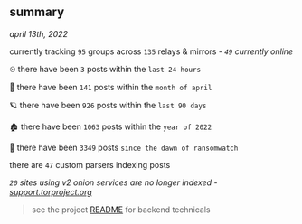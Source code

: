 
## summary
_april 13th, 2022_

currently tracking `95` groups across `135` relays & mirrors - _`49` currently online_

⏲ there have been `3` posts within the `last 24 hours`

🦈 there have been `141` posts within the `month of april`

🪐 there have been `926` posts within the `last 90 days`

🏚 there have been `1063` posts within the `year of 2022`

🦕 there have been `3349` posts `since the dawn of ransomwatch`

there are `47` custom parsers indexing posts

_`20` sites using v2 onion services are no longer indexed - [support.torproject.org](https://support.torproject.org/onionservices/v2-deprecation/)_

> see the project [README](https://github.com/thetanz/ransomwatch#ransomwatch--) for backend technicals
